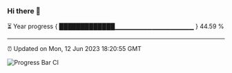 ### Hi there 👋

⏳ Year progress { █████████████▁▁▁▁▁▁▁▁▁▁▁▁▁▁▁▁▁ } 44.59 %

---

⏰ Updated on Mon, 12 Jun 2023 18:20:55 GMT

![Progress Bar CI](https://github.com/ZhaoGui/ZhaoGui/workflows/Progress%20Bar%20CI/badge.svg)
